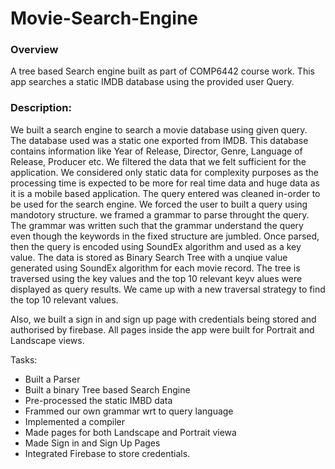 # Movie-Search-Engine
### Overview
A tree based Search engine built as part of COMP6442 course work. This app searches a static IMDB database using the provided user Query. 

### Description:
We built a search engine to search a movie database using given query. The database used was a static one exported from IMDB. This database contains information like Year of Release, Director, Genre, Language of Release, Producer etc. 
We filtered the data that we felt sufficient for the application. We considered only static data for complexity purposes as the processing time is expected to be more for real time data and huge data as it is a mobile based application. 
The query entered was cleaned in-order to be used for the search engine. We forced the user to built a query using mandotory structure. 
we framed a grammar to parse throught the query. The grammar was written such that the grammar understand the query even though the keywords in the fixed structure are jumbled. Once parsed, then the query is encoded using SoundEx algorithm and used as a key value.
The data is stored as Binary Search Tree with a unqiue value generated using SoundEx algorithm for each movie record. The tree is traversed using the key values and the top 10 relevant keyv alues were displayed as query results. We came up with a new traversal strategy to find the top 10 relevant values.

Also, we built a sign in and sign up page with credentials being stored and authorised by firebase. All pages inside the app were built for Portrait and Landscape views.

Tasks:
- Built a Parser
- Built a binary Tree based Search Engine
- Pre-processed the static IMBD data
- Frammed our own grammar wrt to query language
- Implemented a compiler
- Made pages for both Landscape and Portrait viewa
- Made Sign in and Sign Up Pages
- Integrated Firebase to store credentials.
